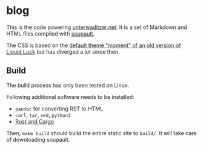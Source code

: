 # blog

This is the code powering [unterwaditzer.net](https://unterwaditzer.net/). It
is a set of Markdown and HTML files compiled with [soupault](https://soupault.app/).

The CSS is based on the [default theme "moment" of an old version of Liquid Luck](https://github.com/avelino/liquidluck/tree/master/liquidluck/_themes/default) but has diverged a lot since then.

## Build

The build process has only been tested on Linux.

Following additional software needs to be installed:

* `pandoc` for converting RST to HTML
* `curl`, `tar`, `sed`, `python3`
* [Rust and Cargo](https://rustup.rs/)

Then, `make build` should build the entire static site to `build/`. It will take care of downloading soupault.
